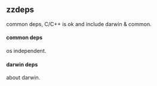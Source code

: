 ## zzdeps

common deps, C/C++ is ok and include darwin & common.

#### common deps

os independent.

#### darwin deps

about darwin.

